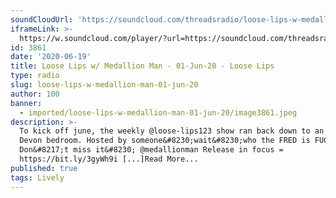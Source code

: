 ```yaml
---
soundCloudUrl: 'https://soundcloud.com/threadsradio/loose-lips-w-medallion-man-01-jun-20'
iframeLink: >-
  https://w.soundcloud.com/player/?url=https://soundcloud.com/threadsradio/loose-lips-w-medallion-man-01-jun-20?in=loose-lips123/sets/radioshows&color=00aabb&auto_play=false&hide_related=false&show_comments=true&show_user=true&show_reposts=false
id: 3861
date: '2020-06-19'
title: Loose Lips w/ Medallion Man - 01-Jun-20 - Loose Lips
type: radio
slug: loose-lips-w-medallion-man-01-jun-20
author: 100
banner:
  - imported/loose-lips-w-medallion-man-01-jun-20/image3861.jpeg
description: >-
  To kick off june, the weekly @loose-lips123 show ran back down to an isolated
  Devon bedroom. Hosted by someone&#8230;wait&#8230;who the FRED is FUCK?
  Don&#8217;t miss it&#8230; @medallionman Release in focus =
  https://bit.ly/3gyWh9i [...]Read More...
published: true
tags: Lively
---
```

